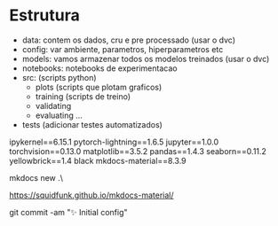 # Estrutura

- data: contem os dados, cru e pre processado (usar o dvc)
- config: var ambiente, parametros, hiperparametros etc
- models: vamos armazenar todos os modelos treinados (usar o dvc)
- notebooks: notebooks de experimentacao
- src: (scripts python)
    - plots (scripts que plotam graficos)
    - training (scripts de treino)
    - validating
    - evaluating
    ...
- tests (adicionar testes automatizados)


ipykernel==6.15.1
pytorch-lightning==1.6.5
jupyter==1.0.0
torchvision==0.13.0
matplotlib==3.5.2
pandas==1.4.3
seaborn==0.11.2
yellowbrick==1.4
black
mkdocs-material==8.3.9

mkdocs new .\

https://squidfunk.github.io/mkdocs-material/

git commit -am ":sparkles: Initial config"



